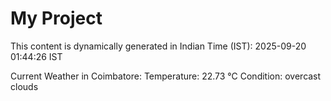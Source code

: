 # My Project

This content is dynamically generated in Indian Time (IST): 2025-09-20 01:44:26 IST


Current Weather in Coimbatore:
Temperature: 22.73 °C
Condition: overcast clouds
